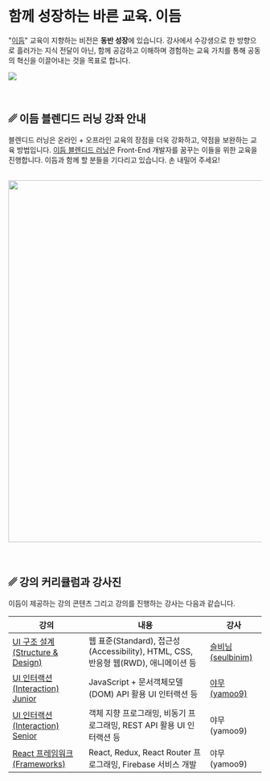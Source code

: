 # 함께 성장하는 바른 교육. 이듬

"[이듬](https://이듬.run)" 교육이 지향하는 비전은 **동반 성장**에 있습니다. 강사에서 수강생으로 한 방향으로 흘러가는 지식 전달이 아닌, 
함께 공감하고 이해하며 경험하는 교육 가치를 통해 공동의 혁신을 이끌어내는 것을 목표로 합니다.

![](./assets/cover.png)

<br>

## ␥ 이듬 블렌디드 러닝 강좌 안내

블렌디드 러닝은 온라인 + 오프라인 교육의 장점을 더욱 강화하고, 약점을 보완하는 교육 방법입니다. 
[이듬 블렌디드 러닝](https://이듬.run)은 Front-End 개발자를 꿈꾸는 이들을 위한 교육을 진행합니다.
이듬과 함께 할 분들을 기다리고 있습니다. 손 내밀어 주세요!

<br>

<img src="./assets/courses.png" alt style="display: block; margin-left: auto; margin-right: auto; width: 720px;" />

<br>
<br>

## ␥ 강의 커리큘럼과 강사진

이듬이 제공하는 강의 콘텐츠 그리고 강의를 진행하는 강사는 다음과 같습니다.

강의 | 내용 | 강사
-- | -- | --
[UI 구조 설계(Structure & Design)](https://euid.dev/#/courses/ui-structure-design) | 웹 표준(Standard), 접근성(Accessibility), HTML, CSS, 반응형 웹(RWD), 애니메이션 등 | [슬비님(seulbinim)](https://슬비님.이듬.run)
[UI 인터랙션(Interaction) Junior](https://euid.dev/#/courses/ui-interaction-junior) | JavaScript + 문서객체모델(DOM) API 활용 UI 인터랙션 등 | [야무(yamoo9)](https://야무.이듬.run)
[UI 인터랙션(Interaction) Senior](https://euid.dev/#/courses/ui-interaction-senior) | 객체 지향 프로그래밍, 비동기 프로그래밍, REST API 활용 UI 인터랙션 등 | 야무(yamoo9)
[React 프레임워크(Frameworks)](https://euid.dev/#/courses/react-framework) | React, Redux, React Router 프로그래밍, Firebase 서비스 개발 | 야무(yamoo9)


<!-- <img src="./assets/vision.png" alt style="display: block; margin-left: auto; margin-right: auto; width: 380px;" /> -->
